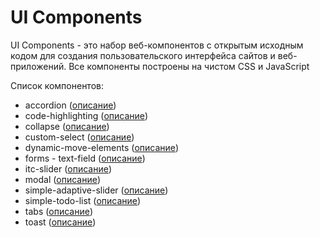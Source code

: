 # UI Components
UI Components - это набор веб-компонентов с открытым исходным кодом для создания пользовательского интерфейса сайтов и веб-приложений. Все компоненты построены на чистом CSS и JavaScript

Список компонентов:

- accordion (<a href="https://itchief.ru/javascript/accordion">описание</a>)
- code-highlighting (<a href="https://itchief.ru/javascript/code-highlighting">описание</a>)
- collapse (<a href="https://itchief.ru/javascript/slidetoggle">описание</a>)
- custom-select (<a href="https://itchief.ru/javascript/custom-select">описание</a>)
- dynamic-move-elements (<a href="https://itchief.ru/javascript/custom-select">описание</a>)
- forms - text-field (<a href="https://itchief.ru/html-and-css/styling-text-input">описание</a>)
- itc-slider (<a href="https://itchief.ru/javascript/slider">описание</a>)
- modal (<a href="https://itchief.ru/javascript/modal-window">описание</a>)
- simple-adaptive-slider (<a href="https://itchief.ru/javascript/simple-adaptive-slider">описание</a>)
- simple-todo-list (<a href="https://itchief.ru/javascript/todo-list">описание</a>)
- tabs (<a href="https://itchief.ru/javascript/tabs">описание</a>)
- toast (<a href="https://itchief.ru/javascript/popup-messages">описание</a>)
